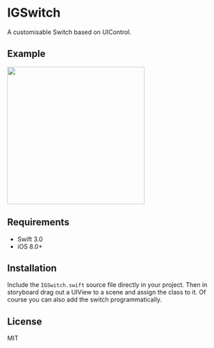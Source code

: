 # IGSwitch

A customisable Switch based on UIControl.

## Example

<img width="316" src="./example.gif">

## Requirements

+ Swift 3.0
+ iOS 8.0+

## Installation

Include the `IGSwitch.swift` source file directly in your project. Then in storyboard drag out a UIView to a scene and assign the class to it. Of course you can also add the switch programmatically.

## License

MIT
